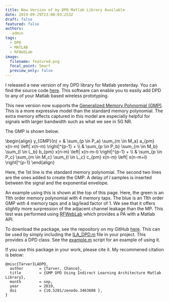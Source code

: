 ```yaml
---
title: New Version of my DPD Matlab Library Available
date: 2019-09-29T23:00:03.253Z
draft: false
featured: false
authors:
  -admin
tags:
  - DPD
  - MATLAB
  - RFWebLab
image:
  filename: featured.png
  focal_point: Smart
  preview_only: false
---
```

I released a new version of my DPD library for Matlab yesterday. You can find the source code [here](https://github.com/ctarver/ILA-DPD).
This software can enable you to easily add DPD to any of your Matlab based wireless prototyping. 

This new version now supports the [Generalized Memory Polynomial (GMP)](https://ieeexplore.ieee.org/document/1703853). This is a more expressive model than the standard memory polynomial. 
The extra memory effects captured in this model are especially helpful for signals with larger bandwidth such as what we see in 5G NR. 

The GMP is shown below.

\begin{align} y_{GMP}(n) = & \sum\_{p \in P_a} \sum\_{m \in M_a} a\_{pm} x(n-m) \left| x(n-m)  \right|^{p-1}  +  \\\\ 
& \sum\_{p \in P_b} \sum\_{m \in M_b} \sum\_{l \in L_b} b\_{pm} x(n-m) \left| x(n-m-l)  \right|^{p-1}  +  \\\\ 
& \sum\_{p \in P_c} \sum\_{m \in M_c} \sum\_{l \in L_c} c\_{pm} x(n-m) \left| x(n-m+l)  \right|^{p-1} \end{align}

Here, the 1st line is the standard memory polynomial. The second two lines are the ones added to create the GMP. 
A delay of $l$ samples is inserted between the signal and the exponential envelope.


An example using this is shown at the top of this page.
Here, the green is an 11th order memory polynomial with 4 memory taps. The blue is an 11th order GMP with 4 memory taps and a lag/lead factor of 1. We see that it offers slightly more surpression of the adjacent channel leakage than the MP. This test was performed using [RFWebLab](http://dpdcompetition.com/rfweblab/) which provides a PA with a Matlab API.

To download the package, see the repository on my GitHub [here](https://github.com/ctarver/ILA-DPD).
This can be used by simply including the [ILA_DPD.m](https://github.com/ctarver/ILA-DPD/blob/master/ILA_DPD.m) file in your project. This provides a DPD class. See the [example.m](https://github.com/ctarver/ILA-DPD/blob/master/example.m) script for an example of using it. 

If you use this package in your work, please cite it. My recommened citation is below:
```
@misc{TarverILADPD,
  author       = {Tarver, Chance},
  title        = {GMP DPD Using Indirect Learning Architecture Matlab Library},
  month        = sep,
  year         = 2019,
  doi          = {10.5281/zenodo.3463608 },
}
```